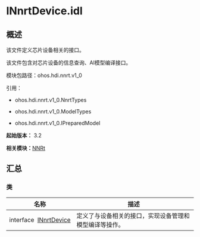 # INnrtDevice.idl


## 概述

该文件定义芯片设备相关的接口。

该文件包含对芯片设备的信息查询、AI模型编译接口。

模块包路径：ohos.hdi.nnrt.v1_0

引用：

- ohos.hdi.nnrt.v1_0.NnrtTypes

- ohos.hdi.nnrt.v1_0.ModelTypes

- ohos.hdi.nnrt.v1_0.IPreparedModel

**起始版本：** 3.2

**相关模块：**[NNRt](_n_n_rt_v10.md)


## 汇总


### 类

| 名称 | 描述 | 
| -------- | -------- |
| interface&nbsp;&nbsp;[INnrtDevice](interface_i_nnrt_device_v10.md) | 定义了与设备相关的接口，实现设备管理和模型编译等操作。  | 
